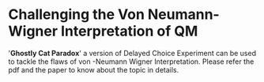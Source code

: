 # Challenging the Von Neumann-Wigner Interpretation of QM # 

'**Ghostly Cat Paradox**' a version of Delayed Choice Experiment can be used to tackle the flaws of von -Neumann Wigner Interpretation. Please refer the pdf and the paper to know about the topic in details.
